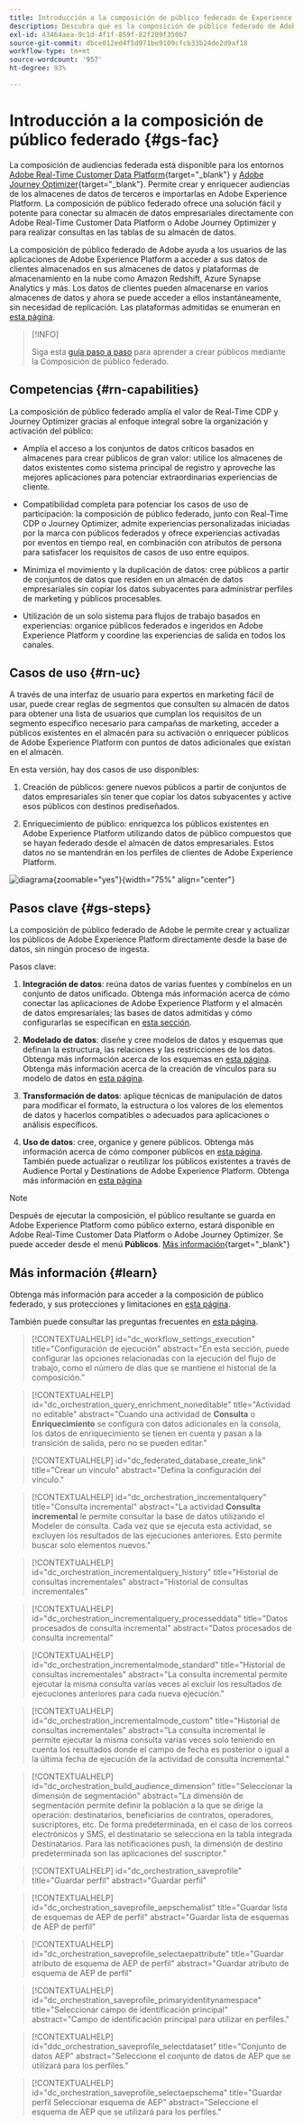 ```yaml
---
title: Introducción a la composición de público federado de Experience Platform
description: Descubra qué es la composición de público federado de Adobe y cómo utilizarla en Adobe Experience Platform
exl-id: 43464aea-9c1d-4f1f-859f-82f209f350b7
source-git-commit: dbce012ed4f5d971be9109cfcb33b24de2d9af18
workflow-type: tm+mt
source-wordcount: '957'
ht-degree: 93%

---
```


# Introducción a la composición de público federado {#gs-fac}

La composición de audiencias federada está disponible para los entornos [Adobe Real-Time Customer Data Platform](https://experienceleague.adobe.com/es/docs/experience-platform/segmentation/home){target="_blank"} y [Adobe Journey Optimizer](https://experienceleague.adobe.com/es/docs/journey-optimizer/using/ajo-home){target="_blank"}. Permite crear y enriquecer audiencias de los almacenes de datos de terceros e importarlas en Adobe Experience Platform. La composición de público federado ofrece una solución fácil y potente para conectar su almacén de datos empresariales directamente con Adobe Real-Time Customer Data Platform o Adobe Journey Optimizer y para realizar consultas en las tablas de su almacén de datos.

La composición de público federado de Adobe ayuda a los usuarios de las aplicaciones de Adobe Experience Platform a acceder a sus datos de clientes almacenados en sus almacenes de datos y plataformas de almacenamiento en la nube como Amazon Redshift, Azure Synapse Analytics y más. Los datos de clientes pueden almacenarse en varios almacenes de datos y ahora se puede acceder a ellos instantáneamente, sin necesidad de replicación. Las plataformas admitidas se enumeran en [esta página](../connections/federated-db.md#supported-db).

>[!INFO]
>
>Siga esta [guía paso a paso](https://experienceleague.adobe.com/es/docs/platform-learn/tutorial-comprehensive-technical/datacollection/module13/fac) para aprender a crear públicos mediante la Composición de público federado.

## Competencias {#rn-capabilities}

La composición de público federado amplía el valor de Real-Time CDP y Journey Optimizer gracias al enfoque integral sobre la organización y activación del público:

* Amplía el acceso a los conjuntos de datos críticos basados en almacenes para crear públicos de gran valor: utilice los almacenes de datos existentes como sistema principal de registro y aproveche las mejores aplicaciones para potenciar extraordinarias experiencias de cliente.

* Compatibilidad completa para potenciar los casos de uso de participación: la composición de público federado, junto con Real-Time CDP o Journey Optimizer, admite experiencias personalizadas iniciadas por la marca con públicos federados y ofrece experiencias activadas por eventos en tiempo real, en combinación con atributos de persona para satisfacer los requisitos de casos de uso entre equipos.

* Minimiza el movimiento y la duplicación de datos: cree públicos a partir de conjuntos de datos que residen en un almacén de datos empresariales sin copiar los datos subyacentes para administrar perfiles de marketing y públicos procesables.

* Utilización de un solo sistema para flujos de trabajo basados en experiencias: organice públicos federados e ingeridos en Adobe Experience Platform y coordine las experiencias de salida en todos los canales.

## Casos de uso {#rn-uc}

A través de una interfaz de usuario para expertos en marketing fácil de usar, puede crear reglas de segmentos que consulten su almacén de datos para obtener una lista de usuarios que cumplan los requisitos de un segmento específico necesario para campañas de marketing, acceder a públicos existentes en el almacén para su activación o enriquecer públicos de Adobe Experience Platform con puntos de datos adicionales que existan en el almacén.

En esta versión, hay dos casos de uso disponibles:

1. Creación de públicos: genere nuevos públicos a partir de conjuntos de datos empresariales sin tener que copiar los datos subyacentes y active esos públicos con destinos prediseñados.

1. Enriquecimiento de público: enriquezca los públicos existentes en Adobe Experience Platform utilizando datos de público compuestos que se hayan federado desde el almacén de datos empresariales. Estos datos no se mantendrán en los perfiles de clientes de Adobe Experience Platform.

![diagrama](assets/fac-use-cases.png){zoomable="yes"}{width="75%" align="center"}

## Pasos clave {#gs-steps}

La composición de público federado de Adobe le permite crear y actualizar los públicos de Adobe Experience Platform directamente desde la base de datos, sin ningún proceso de ingesta.

<!--![diagram](assets/steps-diagram.png){zoomable="yes"}{width="85%" align="center"}-->

Pasos clave:

1. **Integración de datos**: reúna datos de varias fuentes y combínelos en un conjunto de datos unificado. Obtenga más información acerca de cómo conectar las aplicaciones de Adobe Experience Platform y el almacén de datos empresariales; las bases de datos admitidas y cómo configurarlas se especifican en [esta sección](../connections/federated-db.md).

1. **Modelado de datos**: diseñe y cree modelos de datos y esquemas que definan la estructura, las relaciones y las restricciones de los datos. Obtenga más información acerca de los esquemas en [esta página](../customer/schemas.md). Obtenga más información acerca de la creación de vínculos para su modelo de datos en [esta página](../data-management/gs-models.md).

1. **Transformación de datos**: aplique técnicas de manipulación de datos para modificar el formato, la estructura o los valores de los elementos de datos y hacerlos compatibles o adecuados para aplicaciones o análisis específicos.

1. **Uso de datos**: cree, organice y genere públicos. Obtenga más información acerca de cómo componer públicos en [esta página](../compositions/gs-compositions.md). También puede actualizar o reutilizar los públicos existentes a través de Audience Portal y Destinations de Adobe Experience Platform. Obtenga más información en [esta página](../connections/destinations.md)

>[!NOTE]
>
>Después de ejecutar la composición, el público resultante se guarda en Adobe Experience Platform como público externo, estará disponible en Adobe Real-Time Customer Data Platform o Adobe Journey Optimizer. Se puede acceder desde el menú **Públicos**. [Más información](https://experienceleague.adobe.com/es/docs/experience-platform/segmentation/ui/audience-portal){target="_blank"}

## Más información {#learn}

<!-- Workflow + Workflow activities-->


Obtenga más información para acceder a la composición de público federado, y sus protecciones y limitaciones en [esta página](access-prerequisites.md).

También puede consultar las preguntas frecuentes en [esta página](faq.md).


>[!CONTEXTUALHELP]
>id="dc_workflow_settings_execution"
>title="Configuración de ejecución"
>abstract="En esta sección, puede configurar las opciones relacionadas con la ejecución del flujo de trabajo, como el número de días que se mantiene el historial de la composición."

>[!CONTEXTUALHELP]
>id="dc_orchestration_query_enrichment_noneditable"
>title="Actividad no editable"
>abstract="Cuando una actividad de **Consulta** o **Enriquecimiento** se configura con datos adicionales en la consola, los datos de enriquecimiento se tienen en cuenta y pasan a la transición de salida, pero no se pueden editar."

<!-- Create a link -->

>[!CONTEXTUALHELP]
>id="dc_federated_database_create_link"
>title="Crear un vínculo"
>abstract="Defina la configuración del vínculo."


<!-- incremental query IDs -->

>[!CONTEXTUALHELP]
>id="dc_orchestration_incrementalquery"
>title="Consulta incremental"
>abstract="La actividad **Consulta incremental** le permite consultar la base de datos utilizando el Modeler de consulta. Cada vez que se ejecuta esta actividad, se excluyen los resultados de las ejecuciones anteriores. Esto permite buscar solo elementos nuevos."

>[!CONTEXTUALHELP]
>id="dc_orchestration_incrementalquery_history"
>title="Historial de consultas incrementales"
>abstract="Historial de consultas incrementales"

>[!CONTEXTUALHELP]
>id="dc_orchestration_incrementalquery_processeddata"
>title="Datos procesados de consulta incremental"
>abstract="Datos procesados de consulta incremental"

>[!CONTEXTUALHELP]
>id="dc_orchestration_incrementalmode_standard"
>title="Historial de consultas incrementales"
>abstract="La consulta incremental permite ejecutar la misma consulta varias veces al excluir los resultados de ejecuciones anteriores para cada nueva ejecución."

>[!CONTEXTUALHELP]
>id="dc_orchestration_incrementalmode_custom"
>title="Historial de consultas incrementales"
>abstract="La consulta incremental le permite ejecutar la misma consulta varias veces solo teniendo en cuenta los resultados donde el campo de fecha es posterior o igual a la última fecha de ejecución de la actividad de consulta incremental."

>[!CONTEXTUALHELP]
>id="dc_orchestration_build_audience_dimension"
>title="Seleccionar la dimensión de segmentación"
>abstract="La dimensión de segmentación permite definir la población a la que se dirige la operación: destinatarios, beneficiarios de contratos, operadores, suscriptores, etc. De forma predeterminada, en el caso de los correos electrónicos y SMS, el destinatario se selecciona en la tabla integrada Destinatarios. Para las notificaciones push, la dimensión de destino predeterminada son las aplicaciones del suscriptor."


<!-- save profile IDs-->

>[!CONTEXTUALHELP]
>id="dc_orchestration_saveprofile"
>title="Guardar perfil"
>abstract="Guardar perfil"

>[!CONTEXTUALHELP]
>id="dc_orchestration_saveprofile_aepschemalist"
>title="Guardar lista de esquemas de AEP de perfil"
>abstract="Guardar lista de esquemas de AEP de perfil"

>[!CONTEXTUALHELP]
>id="dc_orchestration_saveprofile_selectaepattribute"
>title="Guardar atributo de esquema de AEP de perfil"
>abstract="Guardar atributo de esquema de AEP de perfil"

>[!CONTEXTUALHELP]
>id="dc_orchestration_saveprofile_primaryidentitynamespace"
>title="Seleccionar campo de identificación principal"
>abstract="Campo de identificación principal para utilizar en perfiles."

>[!CONTEXTUALHELP]
>id="ddc_orchestration_saveprofile_selectdataset"
>title="Conjunto de datos AEP"
>abstract="Seleccione el conjunto de datos de AEP que se utilizará para los perfiles."

>[!CONTEXTUALHELP]
>id="dc_orchestration_saveprofile_selectaepschema"
>title="Guardar perfil Seleccionar esquema de AEP"
>abstract="Seleccione el esquema de AEP que se utilizará para los perfiles."
